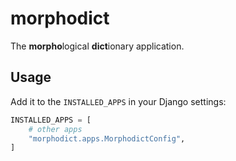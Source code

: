 morphodict
==========

The **morpho**logical **dict**ionary application.


Usage
-----

Add it to the `INSTALLED_APPS` in your Django settings:

```python
INSTALLED_APPS = [
    # other apps
    "morphodict.apps.MorphodictConfig",
]
```
